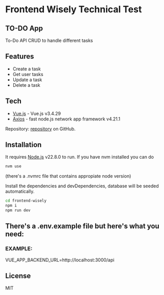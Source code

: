 # Frontend Wisely Technical Test
## TO-DO App 

To-Do API CRUD to handle different tasks

## Features

- Create a task
- Get user tasks
- Update a task
- Delete a task


## Tech

- [Vue.js] - Vue.js v3.4.29
- [Axios] - fast node.js network app framework v4.21.1

Repository: [repository]
 on GitHub.

## Installation

It requires [Node.js](https://nodejs.org/) v22.8.0 to run.
If you have nvm installed you can do 
```sh
nvm use
```
(there's a .nvmrc file that contains appropiate node version)

Install the dependencies and devDependencies, database will be seeded automatically.

```sh
cd frontend-wisely
npm i
npm run dev
```

## There's a .env.example file but here's what you need:
### EXAMPLE:
VUE_APP_BACKEND_URL=http://localhost:3000/api

## License

MIT

   [Vue.js]: <https://vuejs.org/>
   [Axios]: <https://axios-http.com/es/docs/intro>
   [repository]: <https://github.com/rubenromanvilasau/frontend-wisely>
